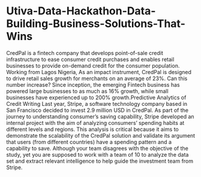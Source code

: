 # Utiva-Data-Hackathon-Data-Building-Business-Solutions-That-Wins
CredPal is a fintech company that develops point-of-sale credit infrastructure to ease consumer credit purchases and enables retail businesses to provide on-demand credit for the consumer population. Working from Lagos Nigeria, As an impact instrument, CredPal is designed to drive retail sales growth for merchants on an average of 23%. Can this number increase? Since inception, the emerging Fintech business has powered large businesses to as much as 16% growth, while small businesses have experienced up to 200% growth.Predictive Analytics of Credit Writing Last year, Stripe, a software technology company based in San Francisco decided to invest 2.9 million USD in CredPal. As part of the journey to understanding consumer’s saving capability, Stripe developed an internal project with the aim of analyzing consumers’ spending habits at different levels and regions. This analysis is critical because it aims to demonstrate the scalability of the CredPal solution and validate its argument that users (from different countries) have a spending pattern and a capability to save. Although your team disagrees with the objective of the study, yet you are supposed to work with a team of 10 to analyze the data set and extract relevant intelligence to help guide the investment team from Stripe.
